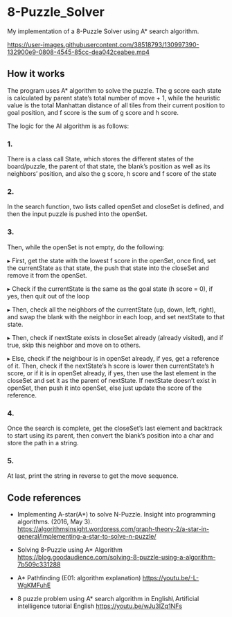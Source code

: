 # 8-Puzzle_Solver
My implementation of a 8-Puzzle Solver using A* search algorithm.

https://user-images.githubusercontent.com/38518793/130997390-132900e9-0808-4545-85cc-dea042ceabee.mp4

## How it works

The program uses A* algorithm to solve the puzzle. The g score each state is calculated by parent state’s total number of move + 1, while the heuristic value is the total Manhattan distance of all tiles from their current position to goal position, and f score is the sum of g score and h score.

The logic for the AI algorithm is as follows:

### 1.
There is a class call State, which stores the different states of the board/puzzle, the parent of that state, the blank’s position as well as its neighbors’ position, and also the g score, h score and f score of the state

### 2.
In the search function, two lists called openSet and closeSet is defined, and then the input puzzle is pushed into the openSet.

### 3.
Then, while the openSet is not empty, do the following:

▸ First, get the state with the lowest f score in the openSet, once find, set the currentState as that state, the push that state into the closeSet and remove it from the openSet.

▸ Check if the currentState is the same as the goal state (h score = 0), if yes, then quit out of the loop

▸ Then, check all the neighbors of the currentState (up, down, left, right), and swap the blank with the neighbor in each loop, and set nextState to that state.

▸ Then, check if nextState exists in closeSet already (already visited), and if true, skip this neighbor and move on to others.

▸ Else, check if the neighbour is in openSet already, if yes, get a reference of it. Then, check if the nextState’s h score is lower then currentState’s h score, or if it is in openSet already, if yes, then use the last element in the closeSet and set it as the parent of nextState. If nextState doesn’t exist in openSet, then push it into openSet, else just update the score of the reference.

### 4.
Once the search is complete, get the closeSet’s last element and backtrack to start using its parent, then convert the blank’s position into a char and store the path in a string.

### 5.
At last, print the string in reverse to get the move sequence.

## Code references
- Implementing A-star(A*) to solve N-Puzzle. Insight into programming algorithms. (2016, May 3). https://algorithmsinsight.wordpress.com/graph-theory-2/a-star-in-general/implementing-a-star-to-solve-n-puzzle/

- Solving 8-Puzzle using A* Algorithm https://blog.goodaudience.com/solving-8-puzzle-using-a-algorithm-7b509c331288

- A* Pathfinding (E01: algorithm explanation) https://youtu.be/-L-WgKMFuhE

- 8 puzzle problem using A* search algorithm in English\ Artificial intelligence tutorial English https://youtu.be/wJu3IZq1NFs
